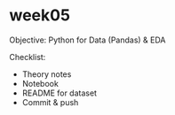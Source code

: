 # week05
Objective: Python for Data (Pandas) & EDA

Checklist:
- Theory notes
- Notebook
- README for dataset
- Commit & push
